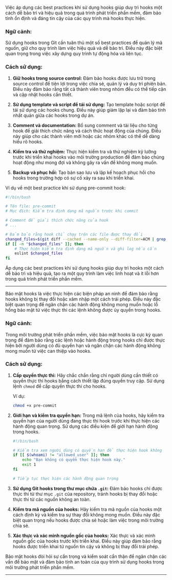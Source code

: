Việc áp dụng các best practices khi sử dụng hooks giúp duy trì hooks một cách dễ bảo trì và hiệu quả trong quá trình phát triển phần mềm, đảm bảo tính ổn định và đáng tin cậy của các quy trình mà hooks thực hiện.

### Ngữ cảnh:

Sử dụng hooks trong Git cần tuân thủ một số best practices để quản lý mã nguồn, giữ cho quy trình làm việc hiệu quả và dễ bảo trì. Điều này đặc biệt quan trọng trong việc xây dựng quy trình tự động hóa và liên tục.

### Cách sử dụng:

1. **Giữ hooks trong source control:**
   Đảm bảo hooks được lưu trữ trong source control để tiện lợi trong việc chia sẻ, quản lý và duy trì phiên bản. Điều này đảm bảo rằng tất cả thành viên trong nhóm đều có thể tiếp cận và cập nhật hooks cần thiết.

2. **Sử dụng template và script để tái sử dụng:**
   Tạo template hoặc script để tái sử dụng các hooks chung. Điều này giúp giảm lặp lại và đảm bảo tính nhất quán giữa các hooks trong dự án.

3. **Comment và documentation:**
   Bổ sung comment và tài liệu cho từng hook để giải thích chức năng và cách thức hoạt động của chúng. Điều này giúp cho các thành viên mới hoặc các nhóm khác có thể dễ dàng hiểu rõ hooks.

4. **Kiểm tra và thử nghiệm:**
   Thực hiện kiểm tra và thử nghiệm kỹ lưỡng trước khi triển khai hooks vào môi trường production để đảm bảo chúng hoạt động như mong đợi và không gây ra vấn đề không mong muốn.

5. **Backup và phục hồi:**
   Tạo bản sao lưu và lập kế hoạch phục hồi cho hooks trong trường hợp có sự cố xảy ra sau khi triển khai.

Ví dụ về một best practice khi sử dụng pre-commit hook:

```bash
#!/bin/bash

# Tên file: pre-commit
# Mục đích: Kiểm tra định dạng mã nguồn trước khi commit

# Comment để giải thích chức năng của hook
# ...

# Đảm bảo rằng hook chỉ chạy trên các file được thay đổi
changed_files=$(git diff --cached --name-only --diff-filter=ACM | grep '\.js$')
if [[ -n "$changed_files" ]]; then
    # Thực hiện kiểm tra định dạng mã nguồn và ghi log nếu cần
    eslint $changed_files
fi
```

Áp dụng các best practices khi sử dụng hooks giúp duy trì hooks một cách dễ bảo trì và hiệu quả, tạo ra một quy trình làm việc linh hoạt và ít lỗi hơn trong quá trình phát triển phần mềm.

---

Bảo mật hooks là việc thực hiện các biện pháp an ninh để đảm bảo rằng hooks không bị thay đổi hoặc xâm nhập một cách trái phép. Điều này đặc biệt quan trọng để ngăn chặn các hành động không mong muốn hoặc lỗ hổng bảo mật từ việc thực thi các lệnh không được ủy quyền trong hooks.

### Ngữ cảnh:

Trong môi trường phát triển phần mềm, việc bảo mật hooks là cực kỳ quan trọng để đảm bảo rằng các lệnh hoặc hành động trong hooks chỉ được thực hiện bởi người dùng có đủ quyền hạn và ngăn chặn các hành động không mong muốn từ việc can thiệp vào hooks.

### Cách sử dụng:

1. **Cấp quyền thực thi:**
   Hãy chắc chắn rằng chỉ người dùng cần thiết có quyền thực thi hooks bằng cách thiết lập đúng quyền truy cập. Sử dụng lệnh `chmod` để cấp quyền thực thi cho hooks.

   Ví dụ:

   ```bash
   chmod +x pre-commit
   ```

2. **Giới hạn và kiểm tra quyền hạn:**
   Trong mã lệnh của hooks, hãy kiểm tra quyền hạn của người dùng đang thực thi hook trước khi thực hiện các hành động quan trọng. Sử dụng các điều kiện để giới hạn hành động trong hooks.

   ```bash
   #!/bin/bash

   # Kiểm tra xem người dùng có quyền hạn để thực hiện hook không
   if [[ $(whoami) != "allowed_user" ]]; then
       echo "Bạn không có quyền thực hiện hook này."
       exit 1
   fi

   # Tiếp tục thực hiện các hành động quan trọng
   ```

3. **Sử dụng Git hooks trong thư mục chứa `.git`:**
   Đảm bảo hooks chỉ được thực thi từ thư mục `.git` của repository, tránh hooks bị thay đổi hoặc thực thi từ các nguồn không an toàn.

4. **Kiểm tra mã nguồn của hooks:**
   Hãy kiểm tra mã nguồn của hooks một cách định kỳ và kiểm tra sự thay đổi không mong muốn. Điều này đặc biệt quan trọng nếu hooks được chia sẻ hoặc làm việc trong môi trường chia sẻ.

5. **Xác thực và xác minh nguồn gốc của hooks:**
   Xác thực và xác minh nguồn gốc của hooks trước khi triển khai. Điều này giúp đảm bảo rằng hooks được triển khai từ nguồn tin cậy và không bị thay đổi trái phép.

Bảo mật hooks đòi hỏi sự cẩn trọng và kiểm soát cẩn thận để ngăn chặn các vấn đề bảo mật và đảm bảo tính an toàn của quy trình sử dụng hooks trong môi trường phát triển phần mềm.

---
